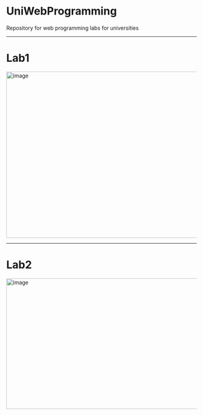 # UniWebProgramming
Repository for web programming labs for universities

<hr>
<h1>Lab1</h1>
<img width="1256" height="439" alt="image" src="https://github.com/user-attachments/assets/961b0afc-411c-4306-ba2b-3787f24a628a" />

<hr>
<h1>Lab2</h1>
<img width="922" height="345" alt="image" src="https://github.com/user-attachments/assets/97193324-dd32-411a-9027-518871ad2d02" />
